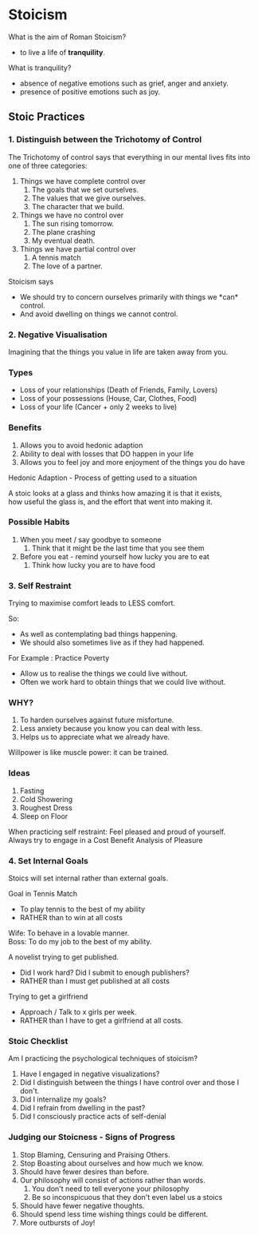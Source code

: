 # Stoicism

What is the aim of Roman Stoicism?

* to live a life of **tranquility**.

What is tranquility?

* absence of negative emotions such as grief, anger and anxiety.
* presence of positive emotions such as joy.

## Stoic Practices

### 1. Distinguish between the Trichotomy of Control

The Trichotomy of control says that everything in our mental lives fits into one of three categories:

1. Things we have complete control over
   1. The goals that we set ourselves.
   2. The values that we give ourselves.
   3. The character that we build.
2. Things we have no control over
   1. The sun rising tomorrow.
   2. The plane crashing
   3. My eventual death.
3. Things we have partial control over
   1. A tennis match
   2. The love of a partner.

Stoicism says 

* We should try to concern ourselves primarily with things we \*can\* control.
* And avoid dwelling on things we cannot control.

### 2. Negative Visualisation

Imagining that the things you value in life are taken away from you.

### Types

* Loss of your relationships \(Death of Friends, Family, Lovers\)
* Loss of your possessions \(House, Car, Clothes, Food\)
* Loss of your life \(Cancer + only 2 weeks to live\)

### Benefits

1. Allows you to avoid hedonic adaption
2. Ability to deal with losses that DO happen in your life
3. Allows you to feel joy and more enjoyment of the things you do have

Hedonic Adaption - Process of getting used to a situation

A stoic looks at a glass and thinks how amazing it is that it exists,  
how useful the glass is, and the effort that went into making it.

### Possible Habits

1. When you meet / say goodbye to someone
   1. Think that it might be the last time that you see them
2. Before you eat - remind yourself how lucky you are to eat
   1. Think how lucky you are to have food

### 3. Self Restraint

Trying to maximise comfort leads to LESS comfort.

So:

* As well as contemplating bad things happening.
* We should also sometimes live as if they had happened.

For Example : Practice Poverty

* Allow us to realise the things we could live without.
* Often we work hard to obtain things that we could live without.

### WHY?

1. To harden ourselves against future misfortune.
2. Less anxiety because you know you can deal with less.
3. Helps us to appreciate what we already have.

Willpower is like muscle power: it can be trained.

### Ideas

1. Fasting
2. Cold Showering
3. Roughest Dress
4. Sleep on Floor

When practicing self restraint: Feel pleased and proud of yourself.  
Always try to engage in a Cost Benefit Analysis of Pleasure

### 4. Set Internal Goals

Stoics will set internal rather than external goals.

Goal in Tennis Match

* To play tennis to the best of my ability
* RATHER than to win at all costs

Wife: To behave in a lovable manner.  
Boss: To do my job to the best of my ability.

A novelist trying to get published.

* Did I work hard? Did I submit to enough publishers?
* RATHER than I must get published at all costs

Trying to get a girlfriend

* Approach / Talk to x girls per week.
* RATHER than I have to get a girlfriend at all costs.

### Stoic Checklist

Am I practicing the psychological techniques of stoicism?

1. Have I engaged in negative visualizations?
2. Did I distinguish between the things I have control over and those I don't.
3. Did I internalize my goals?
4. Did I refrain from dwelling in the past?
5. Did I consciously practice acts of self-denial

### Judging our Stoicness - Signs of Progress

1. Stop Blaming, Censuring and Praising Others.
2. Stop Boasting about ourselves and how much we know.
3. Should have fewer desires than before.
4. Our philosophy will consist of actions rather than words.
   1. You don't need to tell everyone your philosophy
   2. Be so inconspicuous that they don't even label us a stoics
5. Should have fewer negative thoughts.
6. Should spend less time wishing things could be different.
7. More outbursts of Joy!

### 



